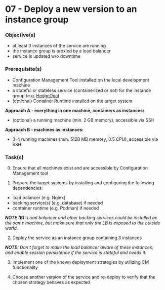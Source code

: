 07 - Deploy a new version to an instance group
==============================================


### Objective(s)

* at least 3 instances of the service are running
* the instance group is proxied by a load balancer
* service is updated w/o downtime


### Prerequisite(s)

* Configuration Management Tool installed on the local development machine
* a stateful or stateless service (containerized or not) for the instance group (e.g. [HedgeDoc](https://github.com/hedgedoc/hedgedoc/)) 
* (optional) Container Runtime installed on the target system

__Approach A - everything in one machine, containers as instances:__
* (optional) a running machine (min. 2 GB memory), accessible via SSH

__Approach B - machines as instances:__
* 3-4 running machines (min. 512B MB memory, 0.5 CPU), accessible via SSH


### Task(s)

0. Ensure that all machines exist and are accessible by Configuration Management tool

1. Prepare the target systems by installing and configuring the following dependencies:
  * load balancer (e.g. Nginx)
  * backing service(s) (e.g. database) if needed
  * container runtime (e.g. Podman) if needed

*__NOTE (B):__ Load balancer and other backing services could be installed on the same machine, but make sure that
only the LB is exposed to the outside world.*

2. Deploy the service as an instance group containing 3 instances

*__NOTE:__ Don't forget to make the load balancer aware of these instances, and enable session persistence if the
service is stateful and needs it.*

3. Implement one of the known deployment strategies by utilizing CM functionality

4. Choose another version of the service and re-deploy to verify that the chosen strategy behaves as expected

